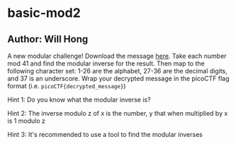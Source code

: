 # basic-mod2

## Author: Will Hong

A new modular challenge!
Download the message [here](message.txt).
Take each number mod 41 and find the modular inverse for the result. Then map to the following character set: 1-26 are the alphabet, 27-36 are the decimal digits, and 37 is an underscore.
Wrap your decrypted message in the picoCTF flag format (i.e. `picoCTF{decrypted_message}`)

Hint 1: Do you know what the modular inverse is?

Hint 2: The inverse modulo z of x is the number, y that when multiplied by x is 1 modulo z

Hint 3: It's recommended to use a tool to find the modular inverses

